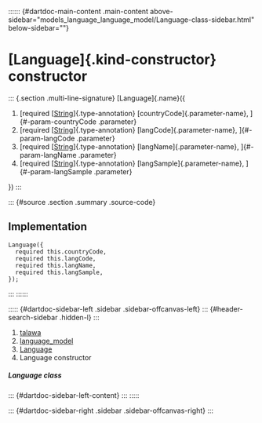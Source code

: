 :::::: {#dartdoc-main-content .main-content above-sidebar="models_language_language_model/Language-class-sidebar.html" below-sidebar=""}
<div>

# [Language]{.kind-constructor} constructor

</div>

::: {.section .multi-line-signature}
[Language]{.name}({

1.  [required
    [[String](https://api.flutter.dev/flutter/dart-core/String-class.html)]{.type-annotation}
    [countryCode]{.parameter-name}, ]{#-param-countryCode .parameter}
2.  [required
    [[String](https://api.flutter.dev/flutter/dart-core/String-class.html)]{.type-annotation}
    [langCode]{.parameter-name}, ]{#-param-langCode .parameter}
3.  [required
    [[String](https://api.flutter.dev/flutter/dart-core/String-class.html)]{.type-annotation}
    [langName]{.parameter-name}, ]{#-param-langName .parameter}
4.  [required
    [[String](https://api.flutter.dev/flutter/dart-core/String-class.html)]{.type-annotation}
    [langSample]{.parameter-name}, ]{#-param-langSample .parameter}

})
:::

::: {#source .section .summary .source-code}
## Implementation

``` language-dart
Language({
  required this.countryCode,
  required this.langCode,
  required this.langName,
  required this.langSample,
});
```
:::
::::::

::::: {#dartdoc-sidebar-left .sidebar .sidebar-offcanvas-left}
::: {#header-search-sidebar .hidden-l}
:::

1.  [talawa](../../index.html)
2.  [language_model](../../models_language_language_model/)
3.  [Language](../../models_language_language_model/Language-class.html)
4.  Language constructor

##### Language class

::: {#dartdoc-sidebar-left-content}
:::
:::::

::: {#dartdoc-sidebar-right .sidebar .sidebar-offcanvas-right}
:::
